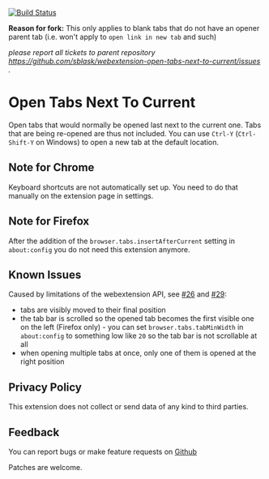 [![Build Status](https://travis-ci.org/averissimo/webextension-open-tabs-next-to-current.svg?branch=master)](https://travis-ci.org/averissimo/webextension-open-tabs-next-to-current)


**Reason for fork:** This only applies to blank tabs that do not have an opener parent tab (i.e. won't apply to `open link in new tab` and such)

*please report all tickets to parent repository https://github.com/sblask/webextension-open-tabs-next-to-current/issues .*

Open Tabs Next To Current
=========================

Open tabs that would normally be opened last next to the current one. Tabs that
are being re-opened are thus not included.  You can use `Ctrl-Y`
(`Ctrl-Shift-Y` on Windows) to open a new tab at the default location.

Note for Chrome
---------------

Keyboard shortcuts are not automatically set up. You need to do that manually
on the extension page in settings.

Note for Firefox
----------------

After the addition of the `browser.tabs.insertAfterCurrent` setting in
`about:config` you do not need this extension anymore.

Known Issues
------------

Caused by limitations of the webextension API, see
[#26](https://github.com/sblask/webextension-open-tabs-next-to-current/issues/26)
and
[#29](https://github.com/sblask/webextension-open-tabs-next-to-current/issues/29):

 - tabs are visibly moved to their final position
 - the tab bar is scrolled so the opened tab becomes the first visible one on
   the left (Firefox only) - you can set `browser.tabs.tabMinWidth` in
   `about:config` to something low like `20` so the tab bar is not scrollable
   at all
 - when opening multiple tabs at once, only one of them is opened at the right
   position

Privacy Policy
--------------

This extension does not collect or send data of any kind to third parties.

Feedback
--------

You can report bugs or make feature requests on
[Github](https://github.com/sblask/webextension-open-tabs-next-to-current)

Patches are welcome.
